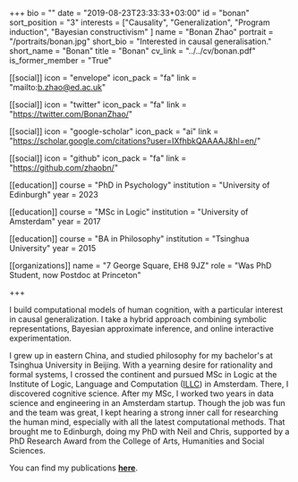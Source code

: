 +++
bio = ""
date = "2019-08-23T23:33:33+03:00"
id = "bonan"
sort_position = "3"
interests = ["Causality", "Generalization", "Program induction", "Bayesian constructivism" ]
name = "Bonan Zhao"
portrait = "/portraits/bonan.jpg"
short_bio = "Interested in causal generalisation."
short_name = "Bonan"
title = "Bonan"
cv_link = "../../cv/bonan.pdf"
is_former_member = "True"

[[social]]
    icon = "envelope"
    icon_pack = "fa"
    link = "mailto:b.zhao@ed.ac.uk"

[[social]]
    icon = "twitter"
    icon_pack = "fa"
    link = "https://twitter.com/BonanZhao/"

[[social]]
    icon = "google-scholar"
    icon_pack = "ai"
    link = "https://scholar.google.com/citations?user=IXfhbkQAAAAJ&hl=en/"

[[social]]
    icon = "github"
    icon_pack = "fa"
    link = "https://github.com/zhaobn/"

[[education]]
    course = "PhD in Psychology"
    institution = "University of Edinburgh"
    year = 2023

[[education]]
    course = "MSc in Logic"
    institution = "University of Amsterdam"
    year = 2017

[[education]]
    course = "BA in Philosophy"
    institution = "Tsinghua University"
    year = 2015

[[organizations]]
    name = "7 George Square, EH8 9JZ"
    role = "Was PhD Student, now Postdoc at Princeton"

+++

<!-- You can write $\LaTeX$ and *Markdown* here. -->

I build computational models of human cognition, with a particular interest in causal generalization.
I take a hybrid approach combining symbolic representations, Bayesian approximate inference, and online interactive experimentation.

I grew up in eastern China, and studied philosophy for my bachelor's at Tsinghua University in Beijing.
With a yearning desire for rationality and formal systems, I crossed the continent and pursued MSc in Logic at the Institute of Logic, Language and Computation ([ILLC](https://www.illc.uva.nl/)) in Amsterdam.
There, I discovered cognitive science.
After my MSc, I worked two years in data science and engineering in an Amsterdam startup.
Though the job was fun and the team was great, I kept hearing a strong inner call for researching the human mind, especially with all the latest computational methods.
That brought me to Edinburgh, doing my PhD with Neil and Chris, supported by a PhD Research Award from the College of Arts, Humanities and Social Sciences.

You can find my publications [**here**](https://zhaobn.github.io).
